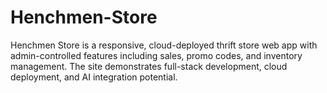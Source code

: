 # Henchmen-Store
Henchmen Store is a responsive, cloud-deployed thrift store web app with admin-controlled features including sales, promo codes, and inventory management. The site demonstrates full-stack development, cloud deployment, and AI integration potential.
